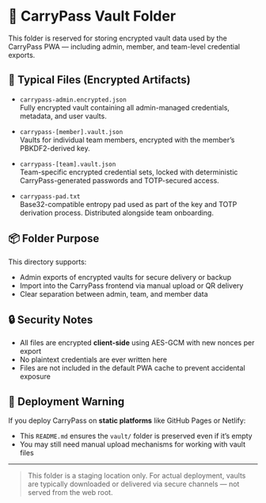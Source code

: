 # 🔐 CarryPass Vault Folder

This folder is reserved for storing encrypted vault data used by the CarryPass PWA — including admin, member, and team-level credential exports.

## 📁 Typical Files (Encrypted Artifacts)

- `carrypass-admin.encrypted.json`  
  Fully encrypted vault containing all admin-managed credentials, metadata, and user vaults.

- `carrypass-[member].vault.json`  
  Vaults for individual team members, encrypted with the member’s PBKDF2-derived key.

- `carrypass-[team].vault.json`  
  Team-specific encrypted credential sets, locked with deterministic CarryPass-generated passwords and TOTP-secured access.

- `carrypass-pad.txt`  
  Base32-compatible entropy pad used as part of the key and TOTP derivation process. Distributed alongside team onboarding.

## 📦 Folder Purpose

This directory supports:
- Admin exports of encrypted vaults for secure delivery or backup
- Import into the CarryPass frontend via manual upload or QR delivery
- Clear separation between admin, team, and member data

## 🔒 Security Notes

- All files are encrypted **client-side** using AES-GCM with new nonces per export
- No plaintext credentials are ever written here
- Files are not included in the default PWA cache to prevent accidental exposure

## 🚫 Deployment Warning

If you deploy CarryPass on **static platforms** like GitHub Pages or Netlify:
- This `README.md` ensures the `vault/` folder is preserved even if it’s empty
- You may still need manual upload mechanisms for working with vault files

---

> This folder is a staging location only. For actual deployment, vaults are typically downloaded or delivered via secure channels — not served from the web root.


